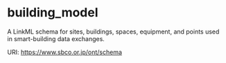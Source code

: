 # building_model 

A LinkML schema for sites, buildings, spaces, equipment, and points used in smart-building data exchanges.


URI: https://www.sbco.or.jp/ont/schema